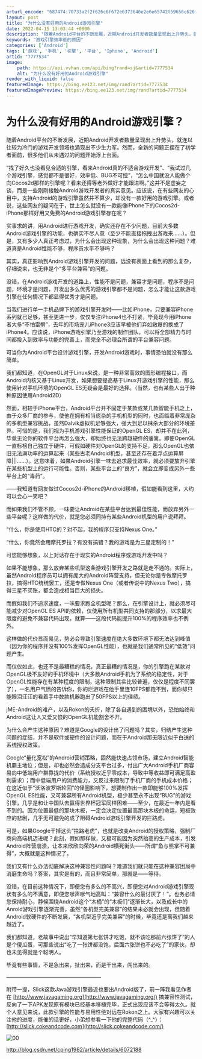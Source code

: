 ```yaml
---
arturl_encode: "687474:70733a2f2f626c6f672e6373646e2e6e65742f59656c626f73:682f61727469636c652f64657461696c732f37373737353334"
layout: post
title: "为什么没有好用的Android游戏引擎"
date: 2022-04-15 13:03:44 +0800
description: "随着Android平台的不断发展，近期Android开发者数量呈现出上升势头，就连以往较为冷门的游戏"
keywords: "游戏引擎效率低的原因"
categories: ['Android']
tags: ['游戏', '手机', '引擎', '平台', 'Iphone', 'Android']
artid: "7777534"
image:
    path: https://api.vvhan.com/api/bing?rand=sj&artid=7777534
    alt: "为什么没有好用的Android游戏引擎"
render_with_liquid: false
featuredImage: https://bing.ee123.net/img/rand?artid=7777534
featuredImagePreview: https://bing.ee123.net/img/rand?artid=7777534
---
```


# 为什么没有好用的Android游戏引擎？

随着Android平台的不断发展，近期Android开发者数量呈现出上升势头，就连以往较为冷门的游戏开发领域也涌现出不少生力军。然而，全新的问题正摆在了初学者面前，很多他们从未遇过的问题开始浮上台面。

  
  
“找了好久也没看见合适的引擎，看来Android真的不适合游戏开发”、“我试过几个游戏引擎，感觉都不是很好，效率低、BUG不可控”，“怎么中国就没人能做个向Cocos2d那样的引擎呢？看来还得等老外做好才能跟进啊。”这并不是虚妄之谈，而是一些刚刚接触Android游戏开发者的真实意见。应该说，在有些网友的心目中，支持Android的游戏引擎虽然并不算少，却没有一款好用的游戏引擎。或者说，这些网友的疑问在于，世上怎么就没有一款能像iPhone下的Cocos2d-iPhone那样好用又免费的Android游戏引擎存在呢？
  
  
实事求的讲，用Android进行游戏开发，确实还存在不少问题，目前大多数Android游戏引擎的功能，也确实不尽人意（至少不能直接拖拽出游戏来……）。但是，又有多少人真正考虑过，为什么会出现这种现象，为什么会出现这种问题？难道真是Android性能不够，程序员水平不够吗？
  

  
其实，真正影响到Android游戏引擎开发的问题，远没有表面上看到的那么复杂，仔细说来，也无非是个“多平台兼容”的问题。
  
  
没错，在Android游戏开发的道路上，性能不是问题，兼容才是问题，程序不是问题，环境才是问题，开发出多么优秀的游戏引擎都不是问题，怎么才能让这款游戏引擎在任何情况下都显得优秀才是问题。
  
  
当我们进行单一手机品牌下的游戏引擎开发时——比如iPhone，只要兼容iPhone系列就已足够，甚至更进一步，仅仅专注iPhone4也不打紧，毕竟现今用iPhone者大多“不怕雷劈”，去年的市场宠儿iPhone3应该早被他们弃如敝屣的换成了iPhone4。应该说，iPhone游戏引擎乃至游戏的制作团队，可以将全部精力与时间都投入到效率与功能的完善上，而完全不必理会所谓的平台兼容问题。
  
  
可当你为Android平台设计游戏引擎，开发Android游戏时，事情恐怕就没有那么简单。
  
  
我们都知道，在OpenGL对于Linux来说，是一种非常高效的图形编程接口，而Android内核又基于Linux开发，如果想要提高基于Linux开游戏引擎的性能，那么使用针对手机环境的OpenGL ES无疑会是最好的选择。（当然，也有某些人出于种种原因使用Android2D）
  

  
然而，相较于iPhone平台，Android平台并不固定于某款或某几款智能手机之上，由于众多厂商的参与，使他在拥有相当庞杂的手机机型的同时，也面临着非常庞杂的多机型兼容挑战，虽然Dalvik虚拟机足够强大，强大到足以抹杀大部分的环境差异。可惜的是，我们视为手机游戏引擎性能保证的OpenGL ES，却并不在此列，毕竟无论你的软件平台再怎么强大，却始终也无法跨越硬件的藩篱。即便OpenGL一直标榜自己独立于硬件，可假如硬件对OpenGL的支持不足，那么OpenGL也依旧无法满功率的运算起来（某些古老Android机型，甚至还存在着浮点运算屏障|||……）。这意味着，如果Android引擎一味去追求最佳效率，就必须要放弃引擎在某些机型上的运行可能性。否则，某些平台上的“良方”，就会立即变成另外一些平台上的“毒药”。
  
  
——我知道有网友做过Cocos2d-iPhone的Android移植，假如能看到这里，大约可以会心一笑吧？
  
  
而如果我们不管不顾，一味要让Android在某些平台达到最佳性能，而放弃另外一些平台呢？这样做的代价，就是您必须同持有某些Android机型的用户说拜拜。
  

  
“什么，你是使用HTC的？对不起，我的程序只支持Nexus One。”
  
  
“什么，你竟然会用摩托罗拉？有没有搞错？我的游戏是为三星定制的！”
  
  
可您能够想象，以上对话存在于现实的Android程序或游戏开发中吗？
  
  
如果不能想象，那么放弃某些机型这条游戏引擎开发之路就是走不通的。实际上，虽然Android程序员可以拥有庞大的Android阵营支持，但无论你是专做摩托罗拉，搞得HTC统统罢工，还是专做Nexus One（或者传说中的Nexus Two），搞得三星不买账，都会造成相当巨大的损失。
  

  
而假如我们不追求速度，一味要求跑全机型呢？那么，在引擎设计上，就必须尽可能减少对OpenGL ES API的依赖，仅使用所有机型共同支持的那部分，以求最大限度的避免不兼容代码出现，就算——这段代码能提升100%的程序效率也不例外。
  
  
这样做的代价显而易见，势必会导致引擎速度在绝大多数环境下都无法达到峰值（因为你的程序并没有100%发挥OpenGL性能），也就是我们通常所见的“低效”问题产生。
  

  
而仅仅如此，也还不是最糟糕的情况，真正最糟的情况是，你的引擎跑在某款对OpenGL极不友好的手机环境中（大多数Android手机为了系统的稳定性，对于OpenGL性能存在有某种程度的限制，这种限制其实比较普遍，仅仅是程度不同罢了），一名用户气愤的告诉你，你的烂游戏在他手里连10FPS都跑不到，而你却只能眼泪汪汪的看着手中数款机器跑出了50FPS以上的佳绩。
  
  
jME-Android的难产，以及Rokon的夭折，除了各自遇到的困境以外，恐怕始终和Android这让人又爱又恨的OpenGL机能割舍不开。
  
  
为什么会产生这种原因？难道是Google的设计出了问题吗？其实，归结产生这种问题的症结，并不是软件或硬件的设计问题，而在于Android那无限近似于白送的系统授权政策。
  

  
Google“量化宽松”的Android营销策略，固然能快速占领市场，建立Android智能机霸主地位；但是，却也必然会造成分支平台过多，付出广大Android手机厂商容易向中低端用户群靠拢的代价（系统授权近乎零成本，导致中等收益即可满足高盈利需求）；而中低端用户的消费能力，又反过来限制了手机厂商的手机成本价格；在这近似于“沃洛波罗斯轮回”的怪圈影响下，想要制作出一款即能够100%发挥OpenGL ES性能，又可兼容所有Android机型，极少甚至永不出现“BUG”的游戏引擎，几乎是和让中国队去赢得世界杯冠军同样困难——至少，在最近一年内是看不到的。因为位置最低的那块木板，一定会决定位置最高那块木板的命运，短板效应的悲剧，几乎无可避免的成了阻碍Android游戏引擎开发的拦路虎。

可是，如果Google干掉这头“拦路老虎”，也就是改变Android的授权策略，强制厂商向高端机迈进呢？此刻，假如那样做，又极可能因为突然抬高的生产成本，引发Android阵营崩溃，让本来欣欣向荣的Android横死街头——所谓“鱼与熊掌不可兼得”，大概就是这种情况了。
  
  
我们又有什么办法彻底解决这种兼容性问题吗？难道我们就只能在这种兼容困局中消磨生命吗？答案，其实是有的，而且非常简单，那就是——等待。
  

  
没错，在目前这种情况下，即便您有多么的不高兴，即便您对Android游戏引擎现状有多么的不满意，即便您嗲声嗲气地高叫：“兼容什么的最讨厌了！”。也务必请您保持耐心，静候围绕Android这个“木桶”的“木板们”逐渐长大，以及成长中的Anroid游戏引擎逐渐完善，虽然“各机型完美兼容”的结果未必就会出现，但随着Android软硬件的不断发展，“各机型近乎完美兼容”的时候，毕竟还是离我们越来越近了。
  
  
我们都知道，老故事中说出“早知道第七张饼才吃饱，就不该吃那前六张饼了”的人是个傻瓜蛋，可那些说出“吃了一张饼都没饱，后面六张饼也不必吃了”的家伙，却也未见得就是个聪明人。
  

  
毕竟有些事情，不是急出来，扯出来，而是干出来，闯出来的。
  
  
——————————————————
  
  
附带一提，Slick这款Java游戏引擎最近也要出Android版了，前一阵我看见作者在
[http://www.javagaming.org](http://www.javagaming.org/)
搞兼容性测试，反向了一下APK发现原有模块已经基本移植完毕，正式出现应该不会等得太久。就个人意见来说，此款引擎的性能与易用性绝对远在Rokon之上。大家有兴趣可以关注他的进度，能催的话更好，小弟想参看一下他的完整代码（^\_^）：
[http://slick.cokeandcode.com](http://slick.cokeandcode.com/)

![00](http://hi.csdn.net/attachment/201012/12/0_1292167706Xgm5.gif)

<http://blog.csdn.net/cping1982/article/details/6072188>